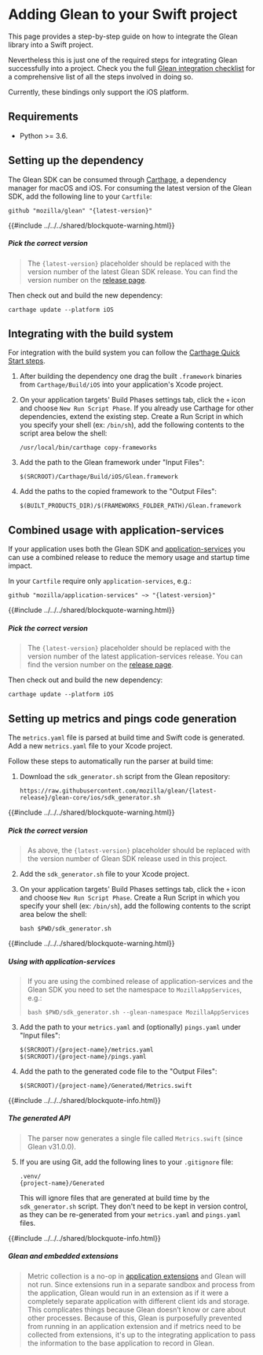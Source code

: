 # Adding Glean to your Swift project

This page provides a step-by-step guide on how to integrate the Glean library into a Swift project.

Nevertheless this is just one of the required steps for integrating Glean successfully into a project. Check you the full [Glean integration checklist](./index.md) for a comprehensive list of all the steps involved in doing so.


Currently, these bindings only support the iOS platform.

## Requirements

* Python >= 3.6.

## Setting up the dependency

The Glean SDK can be consumed through [Carthage](https://github.com/Carthage/Carthage), a dependency manager for macOS and iOS.
For consuming the latest version of the Glean SDK, add the following line to your `Cartfile`:

```
github "mozilla/glean" "{latest-version}"
```

{{#include ../../../shared/blockquote-warning.html}}

##### Pick the correct version

> The `{latest-version}` placeholder should be replaced with the version number of the latest Glean SDK release.
> You can find the version number on the [release page](https://github.com/mozilla/glean/releases/latest).

Then check out and build the new dependency:

```
carthage update --platform iOS
```

## Integrating with the build system

For integration with the build system you can follow the [Carthage Quick Start steps](https://github.com/Carthage/Carthage#quick-start).

1. After building the dependency one drag the built `.framework` binaries from `Carthage/Build/iOS` into your application's Xcode project.
2. On your application targets' Build Phases settings tab, click the `+` icon and choose `New Run Script Phase`.
   If you already use Carthage for other dependencies, extend the existing step.
   Create a Run Script in which you specify your shell (ex: `/bin/sh`), add the following contents to the script area below the shell:

   ```
   /usr/local/bin/carthage copy-frameworks
   ```

3. Add the path to the Glean framework under "Input Files":

   ```
   $(SRCROOT)/Carthage/Build/iOS/Glean.framework
   ```

4. Add the paths to the copied framework to the "Output Files":

   ```
   $(BUILT_PRODUCTS_DIR)/$(FRAMEWORKS_FOLDER_PATH)/Glean.framework
   ```

## Combined usage with application-services

If your application uses both the Glean SDK and [application-services](https://github.com/mozilla/application-services)
you can use a combined release to reduce the memory usage and startup time impact.

In your `Cartfile` require only `application-services`, e.g.:

```
github "mozilla/application-services" ~> "{latest-version}"
```

{{#include ../../../shared/blockquote-warning.html}}

##### Pick the correct version

> The `{latest-version}` placeholder should be replaced with the version number of the latest application-services release.
> You can find the version number on the [release page](https://github.com/mozilla/application-services/releases/latest).

Then check out and build the new dependency:

```
carthage update --platform iOS
```

## Setting up metrics and pings code generation

The `metrics.yaml` file is parsed at build time and Swift code is generated.
Add a new `metrics.yaml` file to your Xcode project.

Follow these steps to automatically run the parser at build time:

1. Download the `sdk_generator.sh` script from the Glean repository:
   ```
   https://raw.githubusercontent.com/mozilla/glean/{latest-release}/glean-core/ios/sdk_generator.sh
   ```

{{#include ../../../shared/blockquote-warning.html}}

##### Pick the correct version

> As above, the `{latest-version}` placeholder should be replaced with the version number of Glean SDK release used in this project.

2. Add the `sdk_generator.sh` file to your Xcode project.
3. On your application targets' Build Phases settings tab, click the `+` icon and choose `New Run Script Phase`.
   Create a Run Script in which you specify your shell (ex: `/bin/sh`), add the following contents to the script area below the shell:

   ```
   bash $PWD/sdk_generator.sh
   ```

{{#include ../../../shared/blockquote-warning.html}}

##### Using with application-services

> If you are using the combined release of application-services and the Glean SDK you need to set the namespace to `MozillaAppServices`, e.g.:
>
> ```
> bash $PWD/sdk_generator.sh --glean-namespace MozillaAppServices
> ```

3. Add the path to your `metrics.yaml` and (optionally) `pings.yaml` under "Input files":

   ```
   $(SRCROOT)/{project-name}/metrics.yaml
   $(SRCROOT)/{project-name}/pings.yaml
   ```

4. Add the path to the generated code file to the "Output Files":

   ```
   $(SRCROOT)/{project-name}/Generated/Metrics.swift
   ```

{{#include ../../../shared/blockquote-info.html}}

##### The generated API

> The parser now generates a single file called `Metrics.swift` (since Glean v31.0.0).

5. If you are using Git, add the following lines to your `.gitignore` file:

   ```
   .venv/
   {project-name}/Generated
   ```

   This will ignore files that are generated at build time by the `sdk_generator.sh` script.
   They don't need to be kept in version control, as they can be re-generated from your `metrics.yaml` and `pings.yaml` files.

{{#include ../../../shared/blockquote-info.html}}

##### Glean and embedded extensions

> Metric collection is a no-op in [application extensions](https://developer.apple.com/library/archive/documentation/General/Conceptual/ExtensibilityPG/ExtensionOverview.html#//apple_ref/doc/uid/TP40014214-CH2-SW2) and Glean will not run. Since extensions run in a separate sandbox and process from the application, Glean would run in an extension as if it were a completely separate application with different client ids and storage. This complicates things because Glean doesn’t know or care about other processes. Because of this, Glean is purposefully prevented from running in an application extension and if metrics need to be collected from extensions, it's up to the integrating application to pass the information to the base application to record in Glean.
